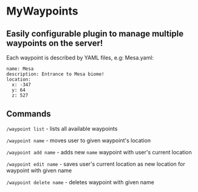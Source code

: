 # MyWaypoints

## Easily configurable plugin to manage multiple waypoints on the server!

Each waypoint is described by YAML files, e.g:
Mesa.yaml:
```
name: Mesa
description: Entrance to Mesa biome!
location:
  x: -347
  y: 64
  z: 527
```



## Commands
`/waypoint list` - lists all available waypoints

`/waypoint name` - moves user to given waypoint's location

`/waypoint add name` - adds new `name` waypoint with user's current location

`/waypoint edit name` - saves user's current location as new location for waypoint with given name

`/waypoint delete name` - deletes waypoint with given name



